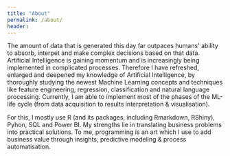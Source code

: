 ```yaml
---
title: "About"
permalink: /about/
header:
---
```

The amount of data that is generated this day far outpaces humans' ability to absorb, interpet and make complex decisions based on that data. Artificial Intelligence is gaining momentum and is increasingly being implemented in complicated processes. Therefore I have refreshed, enlarged and deepened my knowledge of Artificial Intelligence, by thoroughly studying the newest Machine Learning concepts and techniques like feature engineering, regression, classification and natural language processing. Currently, I am able to implement most of the phases of the ML-life cycle (from data acquisition to results interpretation & visualisation). 

For this, I mostly use R (and its packages, including Rmarkdown, RShiny), Pyhon, SQL and Power BI. My strengths lie in translating business problems into practical solutions. To me, programming is an art which I use to add business value through insights, predictive modeling & process automatisation. 
